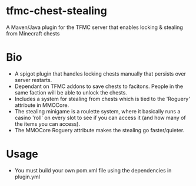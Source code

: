 # tfmc-chest-stealing
A Maven/Java plugin for the TFMC server that enables locking &amp; stealing from Minecraft chests

# Bio

- A spigot plugin that handles locking chests manually that persists over server restarts.
- Dependant on TFMC addons to save chests to facitons. People in the same faction will be able to unlock the chests.
- Includes a system for stealing from chests which is tied to the 'Roguery' attribute in MMOCore.
- The stealing minigame is a roulette system, where it basically runs a casino 'roll' on every slot to see if you can access it (and how many of the items you can access).
- The MMOCore Roguery attribute makes the stealing go faster/quieter. 

# Usage

- You must build your own pom.xml file using the dependencies in plugin.yml
